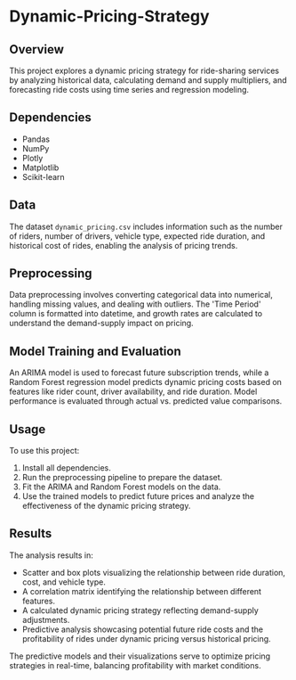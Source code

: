 # Dynamic-Pricing-Strategy

## Overview
This project explores a dynamic pricing strategy for ride-sharing services by analyzing historical data, calculating demand and supply multipliers, and forecasting ride costs using time series and regression modeling.

## Dependencies
- Pandas
- NumPy
- Plotly
- Matplotlib
- Scikit-learn

## Data
The dataset `dynamic_pricing.csv` includes information such as the number of riders, number of drivers, vehicle type, expected ride duration, and historical cost of rides, enabling the analysis of pricing trends.

## Preprocessing
Data preprocessing involves converting categorical data into numerical, handling missing values, and dealing with outliers. The 'Time Period' column is formatted into datetime, and growth rates are calculated to understand the demand-supply impact on pricing.

## Model Training and Evaluation
An ARIMA model is used to forecast future subscription trends, while a Random Forest regression model predicts dynamic pricing costs based on features like rider count, driver availability, and ride duration. Model performance is evaluated through actual vs. predicted value comparisons.

## Usage
To use this project:
1. Install all dependencies.
2. Run the preprocessing pipeline to prepare the dataset.
3. Fit the ARIMA and Random Forest models on the data.
4. Use the trained models to predict future prices and analyze the effectiveness of the dynamic pricing strategy.

## Results
The analysis results in:
- Scatter and box plots visualizing the relationship between ride duration, cost, and vehicle type.
- A correlation matrix identifying the relationship between different features.
- A calculated dynamic pricing strategy reflecting demand-supply adjustments.
- Predictive analysis showcasing potential future ride costs and the profitability of rides under dynamic pricing versus historical pricing.

The predictive models and their visualizations serve to optimize pricing strategies in real-time, balancing profitability with market conditions.

